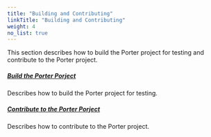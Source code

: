 ```yaml
---
title: "Building and Contributing"
linkTitle: "Building and Contributing"
weight: 4
no_list: true
---
```


This section describes how to build the Porter project for testing and contribute to the Porter project.

##### **[Build the Porter Porject](/docs/building-and-contributing/build-the-porter-project/)**

Describes how to build the Porter project for testing.

##### **[Contribute to the Porter Porject](/docs/building-and-contributing/contribute-to-the-porter-project/)**

Describes how to contribute to the Porter project.